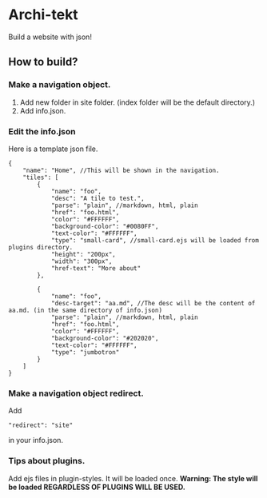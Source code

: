 # Archi-tekt
Build a website with json!

## How to build?
### Make a navigation object.
1. Add new folder in site folder. (index folder will be the default directory.)
2. Add info.json.

### Edit the info.json
Here is a template json file.
```
{
	"name": "Home", //This will be shown in the navigation.
	"tiles": [
		{
			"name": "foo",
			"desc": "A tile to test.",
			"parse": "plain", //markdown, html, plain
			"href": "foo.html",
			"color": "#FFFFFF",
			"background-color": "#0080FF",
			"text-color": "#FFFFFF",
			"type": "small-card", //small-card.ejs will be loaded from plugins directory.
			"height": "200px",
			"width": "300px",
			"href-text": "More about"
		},

		{
			"name": "foo",
			"desc-target": "aa.md", //The desc will be the content of aa.md. (in the same directory of info.json)
			"parse": "plain", //markdown, html, plain
			"href": "foo.html",
			"color": "#FFFFFF",
			"background-color": "#202020",
			"text-color": "#FFFFFF",
			"type": "jumbotron"
		}
	]
}
```

### Make a navigation object redirect.
Add
```
"redirect": "site"
```
in your info.json.

### Tips about plugins.

Add ejs files in plugin-styles.
It will be loaded once.
__Warning: The style will be loaded REGARDLESS OF PLUGINS WILL BE USED.__
